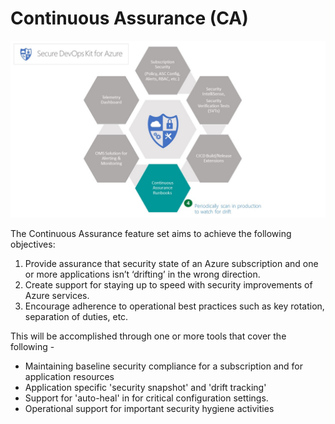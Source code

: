 # Continuous Assurance (CA)

![Continous_Assurance](../Images/Continous_Assurance.png)

The Continuous Assurance feature set aims to achieve the following objectives: 
1. 	 Provide assurance that security state of an Azure subscription and one or more applications isn’t ‘drifting’ in the wrong direction.
2. 	 Create support for staying up to speed with security improvements of Azure services. 
3. 	 Encourage adherence to operational best practices such as key rotation, separation of duties, etc.

This will be accomplished through one or more tools that cover the following - 
- 	 Maintaining baseline security compliance for a subscription and for application resources
- 	 Application specific 'security snapshot' and 'drift tracking' 
- 	 Support for 'auto-heal' in for critical configuration settings.
- 	 Operational support for important security hygiene activities 
	
